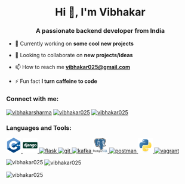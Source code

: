<h1 align="center">Hi 👋, I'm Vibhakar</h1>
<h3 align="center">A passionate backend developer from India</h3>

- 🔭 Currently working on **some cool new projects**

- 👯 Looking to collaborate on **new projects/ideas**

- 📫 How to reach me **vibhakar025@gmail.com**

- ⚡ Fun fact **I turn caffeine to code**

<h3 align="left">Connect with me:</h3>
<p align="left">
<a href="https://linkedin.com/in/vibhakarsharma" target="blank"><img align="center" src="https://raw.githubusercontent.com/rahuldkjain/github-profile-readme-generator/master/src/images/icons/Social/linked-in-alt.svg" alt="vibhakarsharma" height="30" width="40" /></a>
<a href="https://www.codechef.com/users/vibhakar025" target="blank"><img align="center" src="https://cdn.jsdelivr.net/npm/simple-icons@3.1.0/icons/codechef.svg" alt="vibhakar025" height="30" width="40" /></a>
<a href="https://www.leetcode.com/vibhakar025" target="blank"><img align="center" src="https://raw.githubusercontent.com/rahuldkjain/github-profile-readme-generator/master/src/images/icons/Social/leet-code.svg" alt="vibhakar025" height="30" width="40" /></a>
</p>

<h3 align="left">Languages and Tools:</h3>
<p align="left"> <a href="https://www.w3schools.com/cpp/" target="_blank"> <img src="https://raw.githubusercontent.com/devicons/devicon/master/icons/cplusplus/cplusplus-original.svg" alt="cplusplus" width="40" height="40"/> </a> <a href="https://www.djangoproject.com/" target="_blank"> <img src="https://raw.githubusercontent.com/devicons/devicon/master/icons/django/django-original.svg" alt="django" width="40" height="40"/> </a> <a href="https://flask.palletsprojects.com/" target="_blank"> <img src="https://www.vectorlogo.zone/logos/pocoo_flask/pocoo_flask-icon.svg" alt="flask" width="40" height="40"/> </a> <a href="https://git-scm.com/" target="_blank"> <img src="https://www.vectorlogo.zone/logos/git-scm/git-scm-icon.svg" alt="git" width="40" height="40"/> </a> <a href="https://www.w3.org/html/" target="_blank">  <a href="https://kafka.apache.org/" target="_blank"> <img src="https://www.vectorlogo.zone/logos/apache_kafka/apache_kafka-icon.svg" alt="kafka" width="40" height="40"/> </a> <a href="https://www.postgresql.org" target="_blank"> <img src="https://raw.githubusercontent.com/devicons/devicon/master/icons/postgresql/postgresql-original-wordmark.svg" alt="postgresql" width="40" height="40"/> </a> <a href="https://postman.com" target="_blank"> <img src="https://www.vectorlogo.zone/logos/getpostman/getpostman-icon.svg" alt="postman" width="40" height="40"/> </a> <a href="https://www.python.org" target="_blank"> <img src="https://raw.githubusercontent.com/devicons/devicon/master/icons/python/python-original.svg" alt="python" width="40" height="40"/> </a> <a href="https://www.vagrantup.com/" target="_blank"> <img src="https://www.vectorlogo.zone/logos/vagrantup/vagrantup-icon.svg" alt="vagrant" width="40" height="40"/> </a> </p>

<p><img align="left" src="https://github-readme-stats.vercel.app/api/top-langs?username=vibhakar025&show_icons=true&locale=en&layout=compact" alt="vibhakar025" /></p>

<p>&nbsp;<img align="center" src="https://github-readme-stats.vercel.app/api?username=vibhakar025&show_icons=true&locale=en" alt="vibhakar025" /></p>

<p><img align="center" src="https://github-readme-streak-stats.herokuapp.com/?user=vibhakar025&" alt="vibhakar025" /></p>
